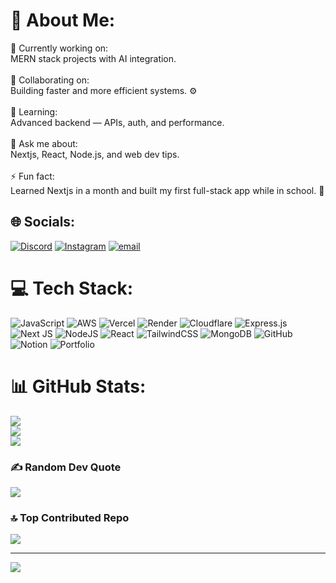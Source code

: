 # 💫 About Me:
🔭 Currently working on:<br>      MERN stack projects with AI integration.<br><br>🤝 Collaborating on:<br>      Building faster and more efficient systems. ⚙️<br><br>🌱 Learning:<br>      Advanced backend — APIs, auth, and performance.<br><br>💬 Ask me about:<br>     Nextjs, React, Node.js, and web dev tips.<br><br>⚡ Fun fact:<br>      Learned Nextjs in a month and built my first full-stack app while in school. 🚀


## 🌐 Socials:
[![Discord](https://img.shields.io/badge/Discord-%237289DA.svg?logo=discord&logoColor=white)](https://discord.gg/https://discord.gg/YRGjAp2n) [![Instagram](https://img.shields.io/badge/Instagram-%23E4405F.svg?logo=Instagram&logoColor=white)](https://instagram.com/https://www.instagram.com/bilal_stack) [![email](https://img.shields.io/badge/Email-D14836?logo=gmail&logoColor=white)](mailto:bilal.dev121@gmail.com) 

# 💻 Tech Stack:
![JavaScript](https://img.shields.io/badge/javascript-%23323330.svg?style=for-the-badge&logo=javascript&logoColor=%23F7DF1E) ![AWS](https://img.shields.io/badge/AWS-%23FF9900.svg?style=for-the-badge&logo=amazon-aws&logoColor=white) ![Vercel](https://img.shields.io/badge/vercel-%23000000.svg?style=for-the-badge&logo=vercel&logoColor=white) ![Render](https://img.shields.io/badge/Render-%46E3B7.svg?style=for-the-badge&logo=render&logoColor=white) ![Cloudflare](https://img.shields.io/badge/Cloudflare-F38020?style=for-the-badge&logo=Cloudflare&logoColor=white) ![Express.js](https://img.shields.io/badge/express.js-%23404d59.svg?style=for-the-badge&logo=express&logoColor=%2361DAFB) ![Next JS](https://img.shields.io/badge/Next-black?style=for-the-badge&logo=next.js&logoColor=white) ![NodeJS](https://img.shields.io/badge/node.js-6DA55F?style=for-the-badge&logo=node.js&logoColor=white) ![React](https://img.shields.io/badge/react-%2320232a.svg?style=for-the-badge&logo=react&logoColor=%2361DAFB) ![TailwindCSS](https://img.shields.io/badge/tailwindcss-%2338B2AC.svg?style=for-the-badge&logo=tailwind-css&logoColor=white) ![MongoDB](https://img.shields.io/badge/MongoDB-%234ea94b.svg?style=for-the-badge&logo=mongodb&logoColor=white) ![GitHub](https://img.shields.io/badge/github-%23121011.svg?style=for-the-badge&logo=github&logoColor=white) ![Notion](https://img.shields.io/badge/Notion-%23000000.svg?style=for-the-badge&logo=notion&logoColor=white) ![Portfolio](https://img.shields.io/badge/Portfolio-%23000000.svg?style=for-the-badge&logo=firefox&logoColor=#FF7139)
# 📊 GitHub Stats:
![](https://github-readme-stats.vercel.app/api?username=BIlalXDev&theme=dark&hide_border=false&include_all_commits=false&count_private=false)<br/>
![](https://nirzak-streak-stats.vercel.app/?user=BIlalXDev&theme=dark&hide_border=false)<br/>
![](https://github-readme-stats.vercel.app/api/top-langs/?username=BIlalXDev&theme=dark&hide_border=false&include_all_commits=false&count_private=false&layout=compact)

### ✍️ Random Dev Quote
![](https://quotes-github-readme.vercel.app/api?type=horizontal&theme=radical)

### 🔝 Top Contributed Repo
![](https://github-contributor-stats.vercel.app/api?username=BIlalXDev&limit=5&theme=dark&combine_all_yearly_contributions=true)

---
[![](https://visitcount.itsvg.in/api?id=BIlalXDev&icon=0&color=0)](https://visitcount.itsvg.in)

<!-- Proudly created with GPRM ( https://gprm.itsvg.in ) -->
